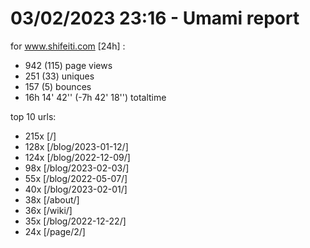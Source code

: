 # 03/02/2023 23:16 - Umami report
for www.shifeiti.com [24h] :

 - 942 (115) page views
 - 251 (33) uniques
 - 157 (5) bounces
 - 16h 14' 42'' (-7h 42' 18'') totaltime


top 10 urls:
 - 215x [/]
 - 128x [/blog/2023-01-12/]
 - 124x [/blog/2022-12-09/]
 - 98x [/blog/2023-02-03/]
 - 55x [/blog/2022-05-07/]
 - 40x [/blog/2023-02-01/]
 - 38x [/about/]
 - 36x [/wiki/]
 - 35x [/blog/2022-12-22/]
 - 24x [/page/2/]


